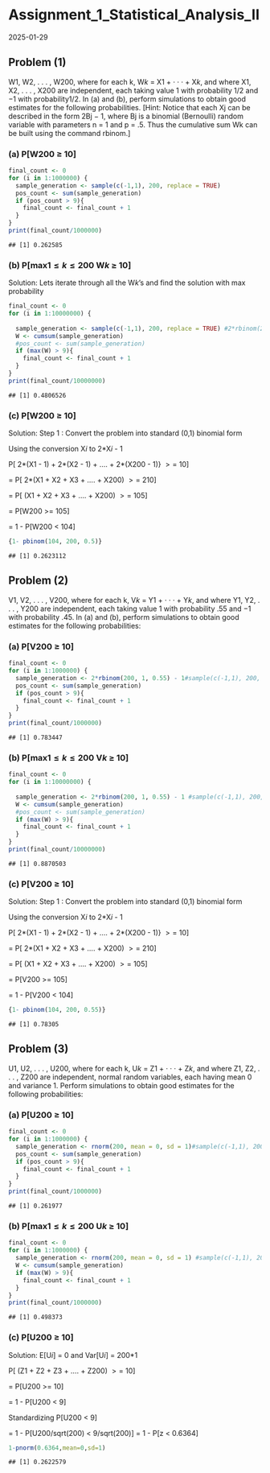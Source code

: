 Assignment_1_Statistical_Analysis_II
================
2025-01-29

## Problem (1)

W$1$, W$2$, . . . , W$200$, where for each k, W$k$ = X$1$ + · · · +
X$k$, and where X$1$, X$2$, . . . , X$200$ are independent, each taking
value 1 with probability 1/2 and −1 with probability1/2. In (a) and (b),
perform simulations to obtain good estimates for the following
probabilities. \[Hint: Notice that each Xj can be described in the form
2Bj − 1, where Bj is a binomial (Bernoulli) random variable with
parameters n = 1 and p = .5. Thus the cumulative sum Wk can be built
using the command rbinom.\]

### (a) P\[W$200$ ≥ 10\]

``` r
final_count <- 0
for (i in 1:1000000) {
  sample_generation <- sample(c(-1,1), 200, replace = TRUE)
  pos_count <- sum(sample_generation)
  if (pos_count > 9){
    final_count <- final_count + 1
  }
}
print(final_count/1000000)
```

    ## [1] 0.262585

### (b) P\[max$1≤k≤200$ W$k$ ≥ 10\]

Solution: Lets iterate through all the W$k$’s and find the solution with
max probability

``` r
final_count <- 0
for (i in 1:10000000) {
  
  sample_generation <- sample(c(-1,1), 200, replace = TRUE) #2*rbinom(200, 1, 0.5) - 1
  W <- cumsum(sample_generation)
  #pos_count <- sum(sample_generation)
  if (max(W) > 9){
    final_count <- final_count + 1
  }
}
print(final_count/10000000)
```

    ## [1] 0.4806526

### (c) P\[W$200$ ≥ 10\]

Solution: Step 1 : Convert the problem into standard (0,1) binomial form

Using the conversion X$i$ to 2\*X$i$ - 1

P\[ 2\*(X$1$ - 1) + 2\*(X$2$ - 1) + …. + 2\*(X$200$ - 1)} $>=$ 10\]

= P\[ 2\*(X$1$ + X$2$ + X$3$ + …. + X$200$) $>=$ 210\]

= P\[ (X$1$ + X$2$ + X$3$ + …. + X$200$) $>=$ 105\]

= P\[W$200$ \>= 105\]

= 1 - P\[W$200$ \< 104\]

``` r
{1- pbinom(104, 200, 0.5)}
```

    ## [1] 0.2623112

## Problem (2)

V$1$, V$2$, . . . , V$200$, where for each k, V$k$ = Y$1$ + · · · +
Y$k$, and where Y$1$, Y$2$, . . . , Y$200$ are independent, each taking
value 1 with probability .55 and −1 with probability .45. In (a) and
(b), perform simulations to obtain good estimates for the following
probabilities:

### (a) P\[V$200$ ≥ 10\]

``` r
final_count <- 0
for (i in 1:1000000) {
  sample_generation <- 2*rbinom(200, 1, 0.55) - 1#sample(c(-1,1), 200, replace = TRUE)
  pos_count <- sum(sample_generation)
  if (pos_count > 9){
    final_count <- final_count + 1
  }
}
print(final_count/1000000)
```

    ## [1] 0.783447

### (b) P\[max$1≤k≤200$ V$k$ ≥ 10\]

``` r
final_count <- 0
for (i in 1:10000000) {
  
  sample_generation <- 2*rbinom(200, 1, 0.55) - 1 #sample(c(-1,1), 200, replace = TRUE)
  W <- cumsum(sample_generation)
  #pos_count <- sum(sample_generation)
  if (max(W) > 9){
    final_count <- final_count + 1
  }
}
print(final_count/10000000)
```

    ## [1] 0.8870503

### (c) P\[V$200$ ≥ 10\]

Solution: Step 1 : Convert the problem into standard (0,1) binomial form

Using the conversion X$i$ to 2\*X$i$ - 1

P\[ 2\*(X$1$ - 1) + 2\*(X$2$ - 1) + …. + 2\*(X$200$ - 1)} $>=$ 10\]

= P\[ 2\*(X$1$ + X$2$ + X$3$ + …. + X$200$) $>=$ 210\]

= P\[ (X$1$ + X$2$ + X$3$ + …. + X$200$) $>=$ 105\]

= P\[V$200$ \>= 105\]

= 1 - P\[V$200$ \< 104\]

``` r
{1- pbinom(104, 200, 0.55)}
```

    ## [1] 0.78305

## Problem (3)

U$1$, U$2$, . . . , U$200$, where for each k, U$k$ = Z$1$ + · · · +
Z$k$, and where Z$1$, Z$2$, . . . , Z$200$ are independent, normal
random variables, each having mean 0 and variance 1. Perform simulations
to obtain good estimates for the following probabilities:

### (a) P\[U$200$ ≥ 10\]

``` r
final_count <- 0
for (i in 1:1000000) {
  sample_generation <- rnorm(200, mean = 0, sd = 1)#sample(c(-1,1), 200, replace = TRUE)
  pos_count <- sum(sample_generation)
  if (pos_count > 9){
    final_count <- final_count + 1
  }
}
print(final_count/1000000)
```

    ## [1] 0.261977

### (b) P\[max$1≤k≤200$ U$k$ ≥ 10\]

``` r
final_count <- 0
for (i in 1:1000000) {
  sample_generation <- rnorm(200, mean = 0, sd = 1) #sample(c(-1,1), 200, replace =TRUE)
  W <- cumsum(sample_generation)
  if (max(W) > 9){
    final_count <- final_count + 1
  }
}
print(final_count/1000000)
```

    ## [1] 0.498373

### (c) P\[U$200$ ≥ 10\]

Solution: E\[U$i$\] = 0 and Var\[U$i$\] = 200\*1

P\[ (Z$1$ + Z$2$ + Z$3$ + …. + Z$200$) $>=$ 10\]

= P\[U$200$ \>= 10\]

= 1 - P\[U$200$ \< 9\]

Standardizing P\[U$200$ \< 9\]

= 1 - P\[U$200$/sqrt(200) \< 9/sqrt(200)\] = 1 - P\[z \< 0.6364\]

``` r
1-pnorm(0.6364,mean=0,sd=1)
```

    ## [1] 0.2622579
